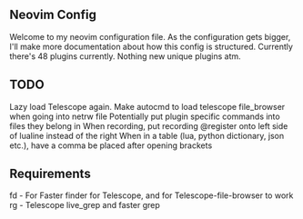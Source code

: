 ## Neovim Config

Welcome to my neovim configuration file.
As the configuration gets bigger, I'll make more documentation about how this config is structured.
Currently there's 48 plugins currently.
Nothing new unique plugins atm.

## TODO

Lazy load Telescope again.
Make autocmd to load telescope file_browser when going into netrw file
Potentially put plugin specific commands into files they belong in
When recording, put recording @register onto left side of lualine instead of the right
When in a table (lua, python dictionary, json etc.), have a comma be placed after opening brackets

## Requirements

fd - For Faster finder for Telescope, and for Telescope-file-browser to work
rg - Telescope live_grep and faster grep
